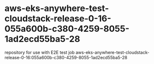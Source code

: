 # aws-eks-anywhere-test-cloudstack-release-0-16-055a600b-c380-4259-8055-1ad2ecd55ba5-28
repository for use with E2E test job aws-eks-anywhere-test-cloudstack-release-0-16:055a600b-c380-4259-8055-1ad2ecd55ba5-28
